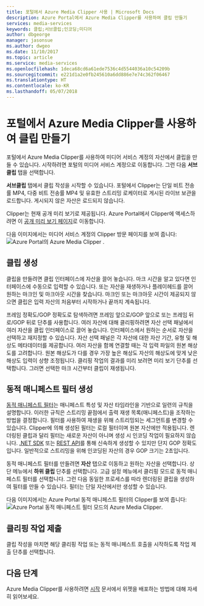 ```yaml
---
title: 포털에서 Azure Media Clipper 사용 | Microsoft Docs
description: Azure Portal에서 Azure Media Clipper를 사용하여 클립 만들기
services: media-services
keywords: 클립;서브클립;인코딩;미디어
author: dbgeorge
manager: jasonsue
ms.author: dwgeo
ms.date: 11/10/2017
ms.topic: article
ms.service: media-services
ms.openlocfilehash: 1deca68cd6a61ede7536c4d5544036a10c54209b
ms.sourcegitcommit: e221d1a2e0fb245610a6dd886e7e74c362f06467
ms.translationtype: HT
ms.contentlocale: ko-KR
ms.lasthandoff: 05/07/2018
---
```

# <a name="create-clips-with-azure-media-clipper-in-the-portal"></a>포털에서 Azure Media Clipper를 사용하여 클립 만들기
포털에서 Azure Media Clipper를 사용하여 미디어 서비스 계정의 자산에서 클립을 만들 수 있습니다. 시작하려면 포털의 미디어 서비스 계정으로 이동합니다. 그런 다음 **서브클립** 탭을 선택합니다.

**서브클립** 탭에서 클립 작성을 시작할 수 있습니다. 포털에서 Clipper는 단일 비트 전송률 MP4, 다중 비트 전송률 MP4 및 유효한 스트리밍 로케이터로 게시된 라이브 보관을 로드합니다. 게시되지 않은 자산은 로드되지 않습니다.

Clipper는 현재 공개 미리 보기로 제공됩니다. Azure Portal에서 Clipper에 액세스하려면 이 [공개 미리 보기 페이지](https://portal.azure.com/?feature.subclipper=true)로 이동합니다.

다음 이미지에서는 미디어 서비스 계정의 Clipper 방문 페이지를 보여 줍니다: ![Azure Portal의 Azure Media Clipper](media/media-services-azure-media-clipper-portal/media-services-azure-media-clipper-portal.png) .

## <a name="producing-clips"></a>클립 생성
클립을 만들려면 클립 인터페이스에 자산을 끌어 놓습니다. 마크 시간을 알고 있다면 인터페이스에 수동으로 입력할 수 있습니다. 또는 자산을 재생하거나 플레이헤드를 끌어 원하는 마크인 및 마크아웃 시간을 찾습니다. 마크인 또는 마크아웃 시간이 제공되지 않으면 클립은 입력 자산의 처음부터 시작하거나 끝까지 계속됩니다.

프레임 정확도/GOP 정확도로 탐색하려면 프레임 앞으로/GOP 앞으로 또는 프레임 뒤로/GOP 뒤로 단추를 사용합니다. 여러 자산에 대해 클리핑하려면 자산 선택 패널에서 여러 자산을 클립 인터페이스로 끌어 놓습니다. 인터페이스에서 원하는 순서로 자산을 선택하고 재지정할 수 있습니다. 자산 선택 패널은 각 자산에 대한 자산 기간, 유형 및 해상도 메타데이터를 제공합니다. 여러 자산을 함께 연결할 때는 각 입력 파일의 원본 해상도를 고려합니다. 원본 해상도가 다를 경우 가장 높은 해상도 자산의 해상도에 맞게 낮은 해상도 입력이 상향 조정됩니다. 클리핑 작업의 결과를 미리 보려면 미리 보기 단추를 선택합니다. 그러면 선택한 마크 시간부터 클립이 재생됩니다.

## <a name="producing-dynamic-manifest-filters"></a>동적 매니페스트 필터 생성
[동적 매니페스트 필터](https://azure.microsoft.com/blog/dynamic-manifest/)는 매니페스트 특성 및 자산 타임라인을 기반으로 일련의 규칙을 설명합니다. 이러한 규칙은 스트리밍 끝점에서 출력 재생 목록(매니페스트)을 조작하는 방법을 결정합니다. 필터를 사용하여 재생을 위해 스트리밍되는 세그먼트를 변경할 수 있습니다. Clipper에 의해 생성된 필터는 로컬 필터이며 원본 자산에만 적용됩니다. 렌더링된 클립과 달리 필터는 새로운 자산이 아니며 생성 시 인코딩 작업이 필요하지 않습니다. [.NET SDK](https://docs.microsoft.com/azure/media-services/media-services-dotnet-dynamic-manifest) 또는 [REST API](https://docs.microsoft.com/azure/media-services/media-services-rest-dynamic-manifest)를 통해 신속하게 생성할 수 있지만 단지 GOP 정확도입니다. 일반적으로 스트리밍을 위해 인코딩된 자산의 경우 GOP 크기는 2초입니다.

동적 매니페스트 필터를 만들려면 **자산** 탭으로 이동하고 원하는 자산을 선택합니다. 상단 메뉴에서 **하위 클립** 단추를 선택합니다. 고급 설정 메뉴에서 클리핑 모드로 동적 매니페스트 필터를 선택합니다. 그런 다음 동일한 프로세스를 따라 렌더링된 클립을 생성하여 필터를 만들 수 있습니다. 필터는 단일 자산에서만 생성할 수 있습니다.

다음 이미지에서는 Azure Portal 동적 매니페스트 필터의 Clipper를 보여 줍니다: ![Azure Portal 동적 매니페스트 필터 모드의 Azure Media Clipper](media/media-services-azure-media-clipper-portal/media-services-azure-media-clipper-filter.PNG).

## <a name="submitting-clipping-jobs"></a>클리핑 작업 제출
클립 작성을 마치면 해당 클리핑 작업 또는 동적 매니페스트 호출을 시작하도록 작업 제출 단추를 선택합니다.

## <a name="next-steps"></a>다음 단계
Azure Media Clipper를 사용하려면 [시작](media-services-azure-media-clipper-getting-started.md) 문서에서 위젯을 배포하는 방법에 대해 자세히 읽어보세요.